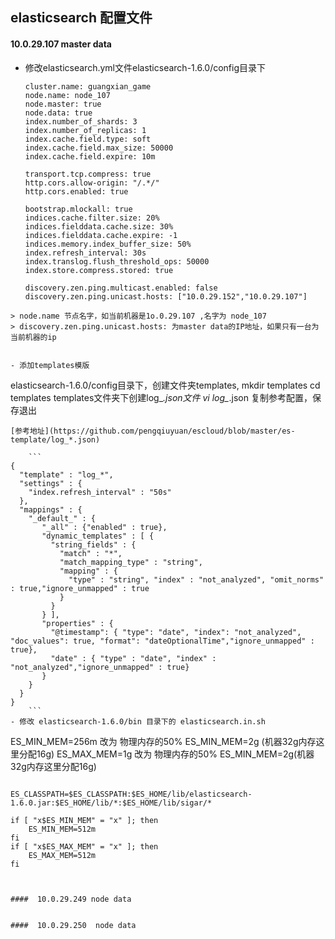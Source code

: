 elasticsearch 配置文件
-------------

####  10.0.29.107 master data
- 修改elasticsearch.yml文件elasticsearch-1.6.0/config目录下

     ``` 
    cluster.name: guangxian_game
    node.name: node_107
    node.master: true
    node.data: true
    index.number_of_shards: 3
    index.number_of_replicas: 1
    index.cache.field.type: soft
    index.cache.field.max_size: 50000
    index.cache.field.expire: 10m

    transport.tcp.compress: true
    http.cors.allow-origin: "/.*/"
    http.cors.enabled: true
    
    bootstrap.mlockall: true
    indices.cache.filter.size: 20%
    indices.fielddata.cache.size: 30%
    indices.fielddata.cache.expire: -1
    indices.memory.index_buffer_size: 50%
    index.refresh_interval: 30s
    index.translog.flush_threshold_ops: 50000
    index.store.compress.stored: true
    
    discovery.zen.ping.multicast.enabled: false
    discovery.zen.ping.unicast.hosts: ["10.0.29.152","10.0.29.107"]
 ``` 
 > node.name 节点名字，如当前机器是1o.0.29.107 ,名字为 node_107
 > discovery.zen.ping.unicast.hosts: 为master data的IP地址，如果只有一台为当前机器的ip


- 添加templates模版
``` 
elasticsearch-1.6.0/config目录下，创建文件夹templates,
mkdir templates
cd templates
templates文件夹下创建log_*.json文件
vi log_*.json  复制参考配置，保存退出
``` 
[参考地址](https://github.com/pengqiuyuan/escloud/blob/master/es-template/log_*.json) 

    ```
{
  "template" : "log_*",
  "settings" : {
    "index.refresh_interval" : "50s"
  },
  "mappings" : {
    "_default_" : {
       "_all" : {"enabled" : true},
       "dynamic_templates" : [ {
         "string_fields" : {
           "match" : "*",
           "match_mapping_type" : "string",
           "mapping" : {
             "type" : "string", "index" : "not_analyzed", "omit_norms" : true,"ignore_unmapped" : true
           }
         }
       } ],
       "properties" : {
         "@timestamp": { "type": "date", "index": "not_analyzed", "doc_values": true, "format": "dateOptionalTime","ignore_unmapped" : true},
         "date" : { "type" : "date", "index" : "not_analyzed","ignore_unmapped" : true}
       }
    }
  }
}
    ```
- 修改 elasticsearch-1.6.0/bin 目录下的 elasticsearch.in.sh

  ```  
  ES_MIN_MEM=256m  改为  物理内存的50%  ES_MIN_MEM=2g (机器32g内存这里分配16g)
  ES_MAX_MEM=1g    改为  物理内存的50%  ES_MIN_MEM=2g(机器32g内存这里分配16g)
  ```
   ```
    ES_CLASSPATH=$ES_CLASSPATH:$ES_HOME/lib/elasticsearch-1.6.0.jar:$ES_HOME/lib/*:$ES_HOME/lib/sigar/*
    
    if [ "x$ES_MIN_MEM" = "x" ]; then
        ES_MIN_MEM=512m
    fi
    if [ "x$ES_MAX_MEM" = "x" ]; then
        ES_MAX_MEM=512m
    fi
 ```


####  10.0.29.249 node data


####  10.0.29.250  node data